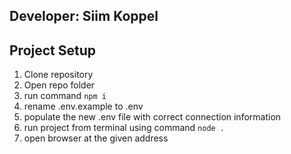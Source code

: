 ## Developer: Siim Koppel

## Project Setup

1. Clone repository
2. Open repo folder
3. run command `npm i`
4. rename .env.example to .env
5. populate the new .env file with correct connection information
6. run project from terminal using command `node .`
7. open browser at the given address